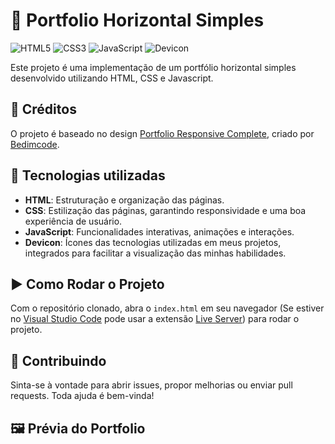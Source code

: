 # 📕 Portfolio Horizontal Simples

![HTML5](https://img.shields.io/badge/HTML5-E34F26?style=for-the-badge&logo=html5&logoColor=white)
![CSS3](https://img.shields.io/badge/CSS3-1572B6?style=for-the-badge&logo=css3&logoColor=white)
![JavaScript](https://img.shields.io/badge/JavaScript-F7DF1E?style=for-the-badge&logo=javascript&logoColor=black)
![Devicon](https://img.shields.io/badge/Devicon-%2300C853?style=for-the-badge&logo=devicon&logoColor=white)

Este projeto é uma implementação de um portfólio horizontal simples desenvolvido utilizando HTML, CSS e Javascript.

## 🎨 Créditos

O projeto é baseado no design [Portfolio Responsive Complete](https://github.com/bedimcode/portfolio-responsive-complete), criado por [Bedimcode](https://github.com/bedimcode).

## 🚀 Tecnologias utilizadas

- **HTML**: Estruturação e organização das páginas.
- **CSS**: Estilização das páginas, garantindo responsividade e uma boa experiência de usuário.
- **JavaScript**: Funcionalidades interativas, animações e interações.
- **Devicon**: Ícones das tecnologias utilizadas em meus projetos, integrados para facilitar a visualização das minhas habilidades.


## ▶️ Como Rodar o Projeto

Com o repositório clonado, abra o ```index.html``` em seu navegador (Se estiver no [Visual Studio Code](https://code.visualstudio.com) pode usar a extensão [Live Server](https://marketplace.visualstudio.com/items?itemName=ritwickdey.LiveServer)) para rodar o projeto.

## 🤝 Contribuindo

Sinta-se à vontade para abrir issues, propor melhorias ou enviar pull requests. Toda ajuda é bem-vinda!

## 🖼️ Prévia do Portfolio

